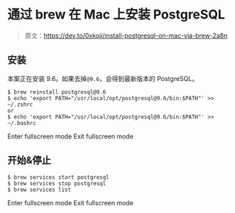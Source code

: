 # 通过 brew 在 Mac 上安装 PostgreSQL

> 原文：<https://dev.to/0xkoji/install-postgresql-on-mac-via-brew-2a8n>

## 安装

本案正在安装 9.6。如果去掉`@9.6`，会得到最新版本的 PostgreSQL。

```
$ brew reinstall postgresql@9.6
$ echo 'export PATH="/usr/local/opt/postgresql@9.6/bin:$PATH"' >> ~/.zshrc
or 
$ echo 'export PATH="/usr/local/opt/postgresql@9.6/bin:$PATH"' >> ~/.bashrc 
```

Enter fullscreen mode Exit fullscreen mode

## 开始&停止

```
$ brew services start postgresql
$ brew services stop postgresql
$ brew services list 
```

Enter fullscreen mode Exit fullscreen mode